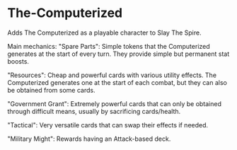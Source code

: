 # The-Computerized
Adds The Computerized as a playable character to Slay The Spire.

Main mechanics:
"Spare Parts": Simple tokens that the Computerized generates at the start of every turn. They provide simple but permanent stat boosts.

"Resources": Cheap and powerful cards with various utility effects. The Computerized generates one at the start of each combat, but they can also be obtained from some cards.

"Government Grant": Extremely powerful cards that can only be obtained through difficult means, usually by sacrificing cards/health.

"Tactical": Very versatile cards that can swap their effects if needed.

"Military Might": Rewards having an Attack-based deck.
